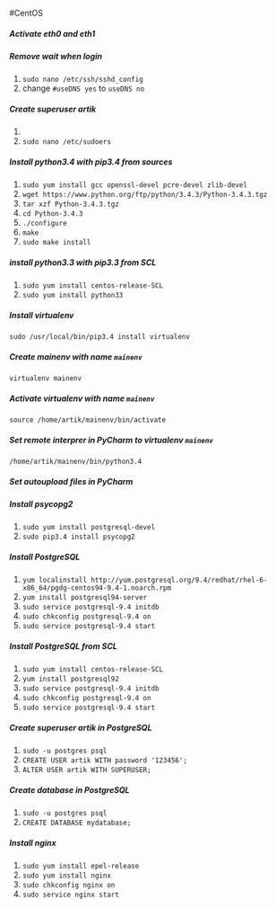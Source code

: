 #CentOS

##### Activate eth0 and eth1


##### Remove wait when login
1. `sudo nano /etc/ssh/sshd_config`
2. change `#useDNS yes` to `useDNS no`

##### Create superuser artik
1.
2. `sudo nano /etc/sudoers`

##### Install python3.4 with pip3.4 from sources
1. `sudo yum install gcc openssl-devel pcre-devel zlib-devel`
2. `wget https://www.python.org/ftp/python/3.4.3/Python-3.4.3.tgz`
3. `tar xzf Python-3.4.3.tgz` 
4. `cd Python-3.4.3`
5. `./configure`
6. `make`
7. `sudo make install`

##### install python3.3 with pip3.3 from SCL
1. `sudo yum install centos-release-SCL`
2. `sudo yum install python33`

##### Install virtualenv
`sudo /usr/local/bin/pip3.4 install virtualenv`

##### Create mainenv with name `mainenv`
`virtualenv mainenv`

##### Activate virtualenv with name `mainenv`
`source /home/artik/mainenv/bin/activate`


##### Set remote interprer in PyCharm to virtualenv `mainenv`
`/home/artik/mainenv/bin/python3.4`


##### Set autoupload files in PyCharm


##### Install psycopg2
1. `sudo yum install postgresql-devel`
2. `sudo pip3.4 install psycopg2`


##### Install PostgreSQL
1. `yum localinstall http://yum.postgresql.org/9.4/redhat/rhel-6-x86_64/pgdg-centos94-9.4-1.noarch.rpm`
2. `yum install postgresql94-server`
3. `sudo service postgresql-9.4 initdb`
4. `sudo chkconfig postgresql-9.4 on`
5. `sudo service postgresql-9.4 start`

##### Install PostgreSQL from SCL
1. `sudo yum install centos-release-SCL`
2. `yum install postgresql92`
3. `sudo service postgresql-9.4 initdb`
4. `sudo chkconfig postgresql-9.4 on`
5. `sudo service postgresql-9.4 start`


##### Create superuser artik in PostgreSQL
1. `sudo -u postgres psql`
2. `CREATE USER artik WITH password '123456';`
3. `ALTER USER artik WITH SUPERUSER;`

##### Create database in PostgreSQL
1. `sudo -u postgres psql`
2. `CREATE DATABASE mydatabase;`

##### Install nginx
1. `sudo yum install epel-release`
2. `sudo yum install nginx`
3. `sudo chkconfig nginx on`
4. `sudo service nginx start`
